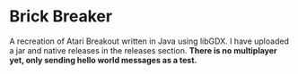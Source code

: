 # Brick Breaker
A recreation of Atari Breakout written in Java using libGDX.
I have uploaded a jar and native releases in the releases section.
**There is no multiplayer yet, only sending hello world messages as a test.**
